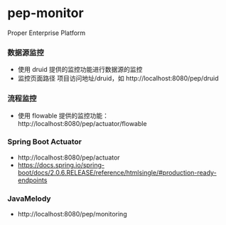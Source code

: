 pep-monitor
===========

Proper Enterprise Platform

### 数据源监控

- 使用 druid 提供的监控功能进行数据源的监控
- 监控页面路径 项目访问地址/druid，如 http://localhost:8080/pep/druid

### 流程监控

- 使用 flowable 提供的监控功能：http://localhost:8080/pep/actuator/flowable

### Spring Boot Actuator

* http://localhost:8080/pep/actuator
* https://docs.spring.io/spring-boot/docs/2.0.6.RELEASE/reference/htmlsingle/#production-ready-endpoints

### JavaMelody

* http://localhost:8080/pep/monitoring
